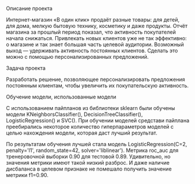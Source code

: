Описание проекта

Интернет-магазин «В один клик» продаёт разные товары: для детей, для дома, мелкую бытовую технику, косметику и даже продукты. Отчёт магазина за прошлый период показал, что активность покупателей начала снижаться. Привлекать новых клиентов уже не так эффективно: о магазине и так знает большая часть целевой аудитории. Возможный выход — удерживать активность постоянных клиентов. Сделать это можно с помощью персонализированных предложений.

Задача проекта

Разработать решение, позволяющее персонализировать предложения постоянным клиентам, чтобы увеличить их покупательскую активность.

Обучение модели, использованные модели

С использованием пайпланов из библиотеки sklearn были обучены модели KNeighborsClassifier(), DecisionTreeClassifier(), LogisticRegression() и SVC(). При обучении моделей средстави пайплана преебирались некоторое количество гиперпараметров моделей с целью нахождения модели, которая даст лучший результат.

По результатам обучения лучшей стала модель LogisticRegression(C=2, penalty='l1', random_state=42, solver='liblinear'). Метрика roc_auc для тренеровочной выборки 0.90 для тестовой 0.89. Удивительно, но значения метрики имеют такой низкий разброс. И даже наличие дисбаланса в целевом признаке не помешало получить значение метрики f1=0.90.